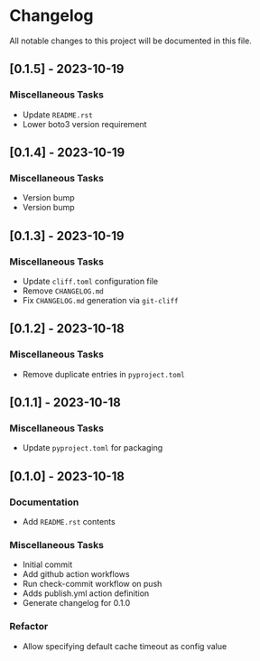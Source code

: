 # Changelog

All notable changes to this project will be documented in this file.

## [0.1.5] - 2023-10-19

### Miscellaneous Tasks

- Update `README.rst`
- Lower boto3 version requirement

## [0.1.4] - 2023-10-19

### Miscellaneous Tasks

- Version bump
- Version bump

## [0.1.3] - 2023-10-19

### Miscellaneous Tasks

- Update `cliff.toml` configuration file
- Remove `CHANGELOG.md`
- Fix `CHANGELOG.md` generation via `git-cliff`

## [0.1.2] - 2023-10-18

### Miscellaneous Tasks

- Remove duplicate entries in `pyproject.toml`

## [0.1.1] - 2023-10-18

### Miscellaneous Tasks

- Update `pyproject.toml` for packaging

## [0.1.0] - 2023-10-18

### Documentation

- Add `README.rst` contents

### Miscellaneous Tasks

- Initial commit
- Add github action workflows
- Run check-commit workflow on push
- Adds publish.yml action definition
- Generate changelog for 0.1.0

### Refactor

- Allow specifying default cache timeout as config value

<!-- generated by git-cliff -->
